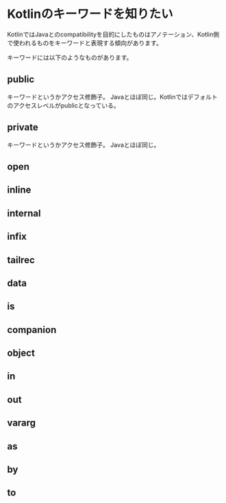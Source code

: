 
# Kotlinのキーワードを知りたい

KotlinではJavaとのcompatibilityを目的にしたものはアノテーション、Kotlin側で使われるものをキーワードと表現する傾向があります。

キーワードには以下のようなものがあります。

## public

キーワードというかアクセス修飾子。
Javaとほぼ同じ。Kotlinではデフォルトのアクセスレベルがpublicとなっている。

## private

キーワードというかアクセス修飾子。
Javaとほぼ同じ。


## open
## inline
## internal
## infix
## tailrec
## data
## is
## companion
## object
## in
## out
## vararg
## as
## by
## to
